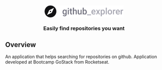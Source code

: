 <p align="center">
    <img src="./public/github_explorer_logo.svg" width="50%" height="50%">
</p>

<h3 align="center">
    Easily find repositories you want
</h3>

## Overview

An application that helps searching for repositories on github. Application developed at Bootcamp GoStack from Rocketseat.
